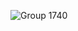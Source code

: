 ![Group 1740](https://github.com/rdiana0609/rdiana.fspacux.github.io/assets/101988686/6f6c0909-66ec-4ef1-80d8-180fb58d6493)
